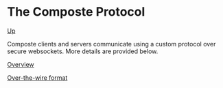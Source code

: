 # The Composte Protocol

[Up](../index.md)

Composte clients and servers communicate using a custom protocol over
secure websockets. More details are provided below.

[Overview](overview.md)

[Over-the-wire format](format.md)

